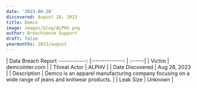 ```yaml
---
date: '2023-08-28'
discovered: August 28, 2023
title: Demco
image: images/blog/ALPHV.png
author: Breachsense Support
draft: false
yearmonths: 2023/august
---
```



| Data Breach Report
------------:     |:-------------:    | :-----:|
| Victim      | demcointer.com      | 
| Threat Actor      | ALPHV      | 
| Date Discovered      | Aug 28, 2023      | 
| Description      | Demco is an apparel manufacturing company focusing on a wide range of jeans and knitwear products.      | 
| Leak Size      | Unknown      | 

